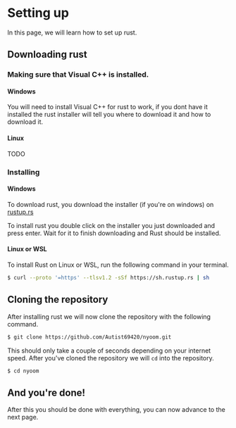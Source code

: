 # Setting up
In this page, we will learn how to set up rust.

## Downloading rust

### Making sure that Visual C++ is installed.

#### Windows
You will need to install Visual C++ for rust to work, if you dont have it installed the rust installer will tell you where to download it and how to download it.

#### Linux
TODO

### Installing

#### Windows
To download rust, you download the installer (if you're on windows) on [rustup.rs](https://rustup.rs)

To install rust you double click on the installer you just downloaded and press enter. Wait for it to finish downloading and Rust should be installed.

#### Linux or WSL
To install Rust on Linux or WSL, run the following command in your terminal.
```bash
$ curl --proto '=https' --tlsv1.2 -sSf https://sh.rustup.rs | sh
```

## Cloning the repository
After installing rust we will now clone the repository with the following command.

```bash
$ git clone https://github.com/Autist69420/nyoom.git
```
This should only take a couple of seconds depending on your internet speed.
After you've cloned the repository we will `cd` into the repository.
```bash
$ cd nyoom
```

## And you're done!
After this you should be done with everything, you can now advance to the next page.
